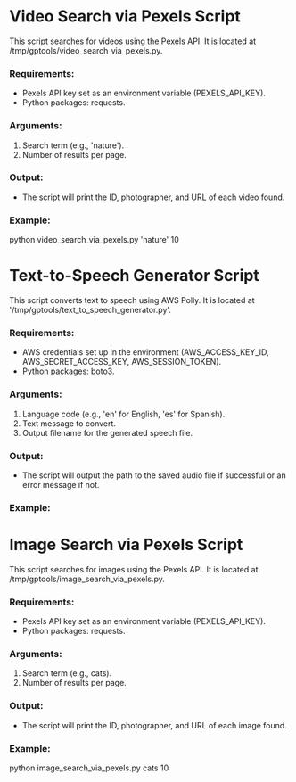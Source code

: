 # Video Search via Pexels Script
This script searches for videos using the Pexels API. It is located at /tmp/gptools/video_search_via_pexels.py.
### Requirements:
- Pexels API key set as an environment variable (PEXELS_API_KEY).
- Python packages: requests.
### Arguments:
1. Search term (e.g., 'nature').
2. Number of results per page.
### Output:
- The script will print the ID, photographer, and URL of each video found.
### Example:
python video_search_via_pexels.py 'nature' 10


# Text-to-Speech Generator Script
This script converts text to speech using AWS Polly. It is located at '/tmp/gptools/text_to_speech_generator.py'.
### Requirements:
- AWS credentials set up in the environment (AWS_ACCESS_KEY_ID, AWS_SECRET_ACCESS_KEY, AWS_SESSION_TOKEN).
- Python packages: boto3.
### Arguments:
1. Language code (e.g., 'en' for English, 'es' for Spanish).
2. Text message to convert.
3. Output filename for the generated speech file.
### Output:
- The script will output the path to the saved audio file if successful or an error message if not.
### Example:


# Image Search via Pexels Script
This script searches for images using the Pexels API. It is located at /tmp/gptools/image_search_via_pexels.py.
### Requirements:
- Pexels API key set as an environment variable (PEXELS_API_KEY).
- Python packages: requests.
### Arguments:
1. Search term (e.g., cats).
2. Number of results per page.
### Output:
- The script will print the ID, photographer, and URL of each image found.
### Example:
python image_search_via_pexels.py cats 10
